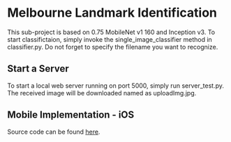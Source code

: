# Melbourne Landmark Identification 
This sub-project is based on 0.75 MobileNet v1 160 and Inception v3.
To start classifictaion, simply invoke the single_image_classifier method in classifier.py.
Do not forget to specify the filename you want to recognize.
## Start a Server
To start a local web server running on port 5000, simply run server_test.py. The received image will be downloaded named as uploadImg.jpg.
## Mobile Implementation - iOS
Source code can be found [here]().
